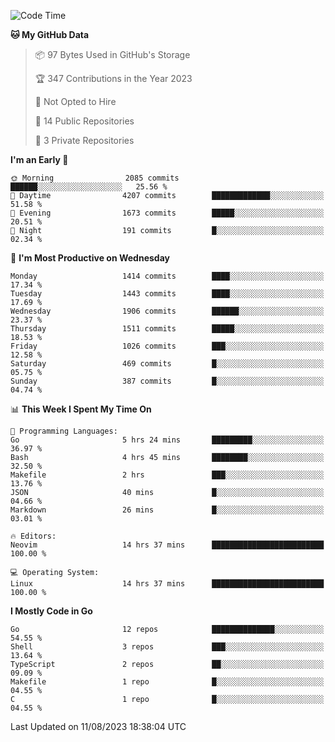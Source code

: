 <!--START_SECTION:waka-->
![Code Time](http://img.shields.io/badge/Code%20Time-114%20hrs%2011%20mins-blue)

**🐱 My GitHub Data** 

> 📦 97 Bytes Used in GitHub's Storage 
 > 
> 🏆 347 Contributions in the Year 2023
 > 
> 🚫 Not Opted to Hire
 > 
> 📜 14 Public Repositories 
 > 
> 🔑 3 Private Repositories 
 > 
**I'm an Early 🐤** 

```text
🌞 Morning                2085 commits        ██████░░░░░░░░░░░░░░░░░░░   25.56 % 
🌆 Daytime                4207 commits        █████████████░░░░░░░░░░░░   51.58 % 
🌃 Evening                1673 commits        █████░░░░░░░░░░░░░░░░░░░░   20.51 % 
🌙 Night                  191 commits         █░░░░░░░░░░░░░░░░░░░░░░░░   02.34 % 
```
📅 **I'm Most Productive on Wednesday** 

```text
Monday                   1414 commits        ████░░░░░░░░░░░░░░░░░░░░░   17.34 % 
Tuesday                  1443 commits        ████░░░░░░░░░░░░░░░░░░░░░   17.69 % 
Wednesday                1906 commits        ██████░░░░░░░░░░░░░░░░░░░   23.37 % 
Thursday                 1511 commits        █████░░░░░░░░░░░░░░░░░░░░   18.53 % 
Friday                   1026 commits        ███░░░░░░░░░░░░░░░░░░░░░░   12.58 % 
Saturday                 469 commits         █░░░░░░░░░░░░░░░░░░░░░░░░   05.75 % 
Sunday                   387 commits         █░░░░░░░░░░░░░░░░░░░░░░░░   04.74 % 
```


📊 **This Week I Spent My Time On** 

```text
💬 Programming Languages: 
Go                       5 hrs 24 mins       █████████░░░░░░░░░░░░░░░░   36.97 % 
Bash                     4 hrs 45 mins       ████████░░░░░░░░░░░░░░░░░   32.50 % 
Makefile                 2 hrs               ███░░░░░░░░░░░░░░░░░░░░░░   13.76 % 
JSON                     40 mins             █░░░░░░░░░░░░░░░░░░░░░░░░   04.66 % 
Markdown                 26 mins             █░░░░░░░░░░░░░░░░░░░░░░░░   03.01 % 

🔥 Editors: 
Neovim                   14 hrs 37 mins      █████████████████████████   100.00 % 

💻 Operating System: 
Linux                    14 hrs 37 mins      █████████████████████████   100.00 % 
```

**I Mostly Code in Go** 

```text
Go                       12 repos            ██████████████░░░░░░░░░░░   54.55 % 
Shell                    3 repos             ███░░░░░░░░░░░░░░░░░░░░░░   13.64 % 
TypeScript               2 repos             ██░░░░░░░░░░░░░░░░░░░░░░░   09.09 % 
Makefile                 1 repo              █░░░░░░░░░░░░░░░░░░░░░░░░   04.55 % 
C                        1 repo              █░░░░░░░░░░░░░░░░░░░░░░░░   04.55 % 
```




 Last Updated on 11/08/2023 18:38:04 UTC
<!--END_SECTION:waka-->
